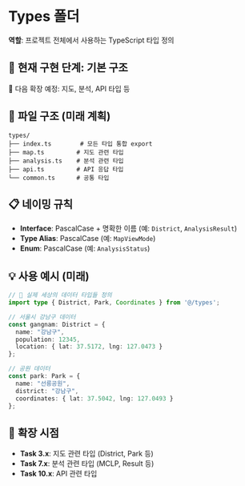 # Types 폴더

**역할**: 프로젝트 전체에서 사용하는 TypeScript 타입 정의

## 🚧 현재 구현 단계: 기본 구조
📅 다음 확장 예정: 지도, 분석, API 타입 등

## 📂 파일 구조 (미래 계획)

```
types/
├── index.ts        # 모든 타입 통합 export
├── map.ts         # 지도 관련 타입
├── analysis.ts    # 분석 관련 타입  
├── api.ts         # API 응답 타입
└── common.ts      # 공통 타입
```

## 📋 네이밍 규칙

- **Interface**: PascalCase + 명확한 이름 (예: `District`, `AnalysisResult`)
- **Type Alias**: PascalCase (예: `MapViewMode`)
- **Enum**: PascalCase (예: `AnalysisStatus`)

## 💡 사용 예시 (미래)

```typescript
// 🎯 실제 세상의 데이터 타입들 정의
import type { District, Park, Coordinates } from '@/types';

// 서울시 강남구 데이터
const gangnam: District = {
  name: "강남구",
  population: 12345,
  location: { lat: 37.5172, lng: 127.0473 }
};

// 공원 데이터
const park: Park = {
  name: "선릉공원", 
  district: "강남구",
  coordinates: { lat: 37.5042, lng: 127.0493 }
};
```

## 🔄 확장 시점

- **Task 3.x**: 지도 관련 타입 (District, Park 등)
- **Task 7.x**: 분석 관련 타입 (MCLP, Result 등)
- **Task 10.x**: API 관련 타입